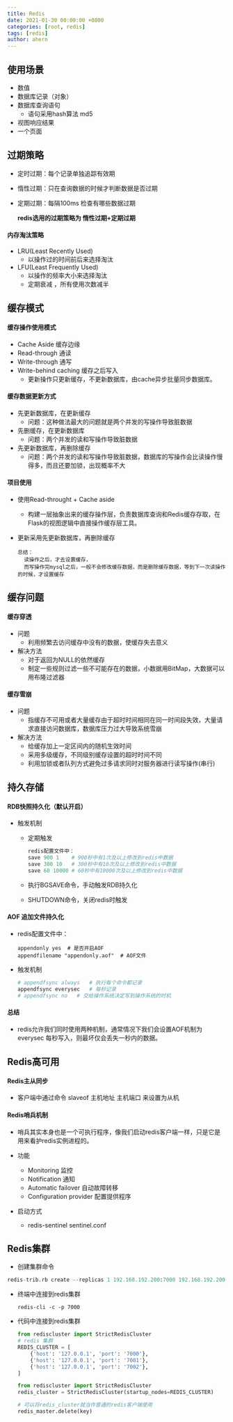 ```yaml
---
title: Redis
date: 2021-01-30 00:00:00 +0800
categories: [root, redis]
tags: [redis]
author: ahern
---
```


## 使用场景
- 数值
- 数据库记录（对象）
- 数据库查询语句
    - 语句采用hash算法 md5 
- 视图响应结果
- 一个页面

## 过期策略
- 定时过期：每个记录单独追踪有效期

- 惰性过期：只在查询数据的时候才判断数据是否过期

- 定期过期：每隔100ms 检查有哪些数据过期  

  **redis选用的过期策略为 惰性过期+定期过期**

#### 内存淘汰策略
- LRU(Least Recently Used)
  - 以操作过的时间前后来选择淘汰
- LFU(Least Frequently Used)
  - 以操作的频率大小来选择淘汰
  - 定期衰减 ，所有使用次数减半

## 缓存模式

#### 缓存操作使用模式

- Cache Aside 缓存边缘
- Read-through 通读
- Write-through 通写
- Write-behind caching  缓存之后写入
  - 更新操作只更新缓存，不更新数据库，由cache异步批量同步数据库。

#### 缓存数据更新方式

- 先更新数据库，在更新缓存
  - 问题：这种做法最大的问题就是两个并发的写操作导致脏数据
- 先删缓存，在更新数据库
  - 问题：两个并发的读和写操作导致脏数据
- 先更新数据库，再删除缓存
  - 问题：两个并发的读和写操作导致脏数据，数据库的写操作会比读操作慢得多，而且还要加锁，出现概率不大

#### 项目使用

- 使用Read-throught + Cache aside

  - 构建一层抽象出来的缓存操作层，负责数据库查询和Redis缓存存取，在Flask的视图逻辑中直接操作缓存层工具。

- 更新采用先更新数据库，再删除缓存

  ```总结：读操作之后，才去设置缓存，
  总结：
  	读操作之后，才去设置缓存，
  	而写操作完mysql之后，一般不会修改缓存数据，而是删除缓存数据，等到下一次读操作的时候，才设置缓存
  ```

## 缓存问题

#### 缓存穿透

- 问题
  - 利用频繁去访问缓存中没有的数据，使缓存失去意义
- 解决方法
  - 对于返回为NULL的依然缓存
  - 制定一些规则过滤一些不可能存在的数据，小数据用BitMap，大数据可以用布隆过滤器

#### 缓存雪崩

- 问题
  - 指缓存不可用或者大量缓存由于超时时间相同在同一时间段失效，大量请求直接访问数据库，数据库压力过大导致系统雪崩
- 解决方法
  - 给缓存加上一定区间内的随机生效时间
  - 采用多级缓存，不同级别缓存设置的超时时间不同
  - 利用加锁或者队列方式避免过多请求同时对服务器进行读写操作(串行)

## 持久存储

#### RDB快照持久化（默认开启）

- 触发机制

  - 定期触发

    ```python
    redis配置文件中：
    save 900 1    # 900秒中有1次及以上修改到redis中数据
    save 300 10   # 300秒中有10次及以上修改到redis中数据
    save 60 10000 # 60秒中有10000次及以上修改到redis中数据
    ```

  - 执行BGSAVE命令，手动触发RDB持久化

  - SHUTDOWN命令，关闭redis时触发

#### AOF 追加文件持久化

- redis配置文件中：

  ```
  appendonly yes  # 是否开启AOF
  appendfilename "appendonly.aof"  # AOF文件
  ```

- 触发机制

  ```python
  # appendfsync always   # 执行每个命令都记录
  appendfsync everysec   # 每秒记录
  # appendfsync no   # 交给操作系统决定写到操作系统的时机
  ```

#### 总结

- redis允许我们同时使用两种机制，通常情况下我们会设置AOF机制为everysec 每秒写入，则最坏仅会丢失一秒内的数据。

## Redis高可用

#### Redis主从同步

- 客户端中通过命令 slaveof 主机地址 主机端口  来设置为从机

#### Redis哨兵机制

- 哨兵其实本身也是一个可执行程序，像我们启动redis客户端一样，只是它是用来看护redis实例进程的。

- 功能
  - Monitoring 监控
  - Notification 通知
  - Automatic failover 自动故障转移
  - Configuration provider 配置提供程序
- 启动方式
  - redis-sentinel sentinel.conf

## Redis集群

- 创建集群命令
```python
redis-trib.rb create --replicas 1 192.168.192.200:7000 192.168.192.200:7001 192.168.192.200:7002 192.168.192.200:7003 192.168.192.200:7004 192.168.192.200:7005
```

- 终端中连接到redis集群

  `redis-cli -c -p 7000`

- 代码中连接到redis集群

  ```python
  from rediscluster import StrictRedisCluster
  # redis 集群
  REDIS_CLUSTER = [
      {'host': '127.0.0.1', 'port': '7000'},
      {'host': '127.0.0.1', 'port': '7001'},
      {'host': '127.0.0.1', 'port': '7002'},
  ]
  
  from rediscluster import StrictRedisCluster
  redis_cluster = StrictRedisCluster(startup_nodes=REDIS_CLUSTER)
  
  # 可以将redis_cluster就当作普通的redis客户端使用
  redis_master.delete(key)
  ```
